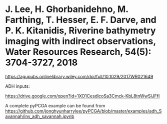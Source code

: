 
# J. Lee, H. Ghorbanidehno, M. Farthing, T. Hesser, E. F. Darve, and P. K. Kitanidis, Riverine bathymetry imaging with indirect observations, Water Resources Research, 54(5): 3704-3727, 2018

https://agupubs.onlinelibrary.wiley.com/doi/full/10.1029/2017WR021649


ADH inputs: 

https://drive.google.com/open?id=1XO1CesdlcoSa3Cmck-KbL8tnWwSlJFfI

A complete pyPCGA example can be found from
https://github.com/jonghyunharrylee/pyPCGA/blob/master/examples/adh_Savannah/inv_adh_savannah.ipynb
